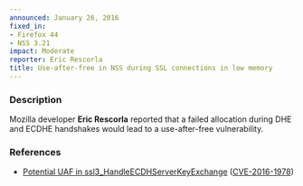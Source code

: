 ```yaml
---
announced: January 26, 2016
fixed_in:
- Firefox 44
- NSS 3.21
impact: Moderate
reporter: Eric Rescorla
title: Use-after-free in NSS during SSL connections in low memory
---
```


<h3>Description</h3>

<p>Mozilla developer <strong> Eric Rescorla</strong> reported that a failed allocation during DHE and ECDHE handshakes would lead to a use-after-free vulnerability.
</p>

<h3>References</h3>

<ul>
  <li><a href="https://bugzilla.mozilla.org/show_bug.cgi?id=1209546">
      Potential UAF in ssl3_HandleECDHServerKeyExchange</a>
(<a href="http://cve.mitre.org/cgi-bin/cvename.cgi?name=CVE-2016-1978"
class="ex-ref">CVE-2016-1978</a>)</li>
</ul>

